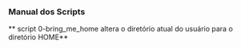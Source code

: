 ### Manual dos Scripts ###
** script 0-bring_me_home altera o diretório atual do usuário para o diretório HOME**
